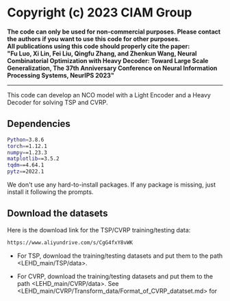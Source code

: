 # Copyright (c) 2023 CIAM Group
**The code can only be used for non-commercial purposes. Please contact the authors if you want to use this code for other purposes.**  
**All publications using this code should properly cite the paper:<br />**
**"Fu Luo, Xi Lin, Fei Liu, Qingfu Zhang, and Zhenkun Wang, Neural Combinatorial Optimization with Heavy Decoder: Toward Large Scale Generalization, The 37th Anniversary Conference on Neural Information Processing Systems, NeurIPS 2023"**
****
This code can develop an NCO model with a Light Encoder and a Heavy Decoder for solving TSP and CVRP. 

## Dependencies
```bash
Python=3.8.6
torch==1.12.1
numpy==1.23.3
matplotlib==3.5.2
tqdm==4.64.1
pytz==2022.1
```

We don't use any hard-to-install packages. 
If any package is missing, just install it following the prompts.

## Download the datasets
Here is the download link for the TSP/CVRP training/testing data:
```bash
https://www.aliyundrive.com/s/CgG4fxY8vWK
```
- For TSP, download the training/testing datasets and put them to the path <LEHD_main/TSP/data>.

- For CVRP, download the training/testing datasets and put them to the path <LEHD_main/CVRP/data>.
See <LEHD_main/CVRP/Transform_data/Format_of_CVRP_datatset.md> for more details about the format of the CVRP dataset.


## Implementation

This project's structure is clear, the codes are based on .py files, and they should be easy to read, understand, and run.


## Acknowledgements
LEHD's code implementation is based on the code of [POMO](https://github.com/yd-kwon/POMO/tree/master/NEW_py_ver).
Thanks to them.

